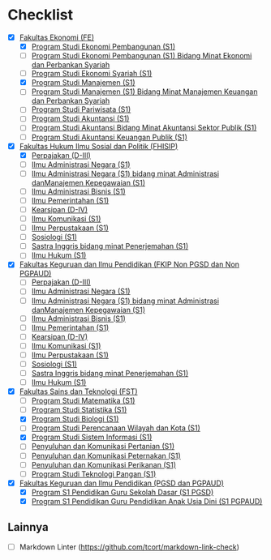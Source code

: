 # Checklist

- [x] [Fakultas Ekonomi (FE)](/FE/README.md)
  - [x] [Program Studi Ekonomi Pembangunan (S1)](/FE/ekonomi-pembangunan-s1.md)
  - [ ] [Program Studi Ekonomi Pembangunan (S1) Bidang Minat Ekonomi dan Perbankan Syariah](/FE/ekonomi-pembangunan-s1-bidang-minat-ekonomi-dan-perbankan-syariah.md)
  - [ ] [Program Studi Ekonomi Syariah (S1)](/FE/ekonomi-syariah-s1.md)
  - [x] [Program Studi Manajemen (S1)](/FE/manajemen-s1.md)
  - [ ] [Program Studi Manajemen (S1) Bidang Minat Manajemen Keuangan dan Perbankan Syariah](/FE/manajemen-s1-bidang-minat-manajemen-keuangan-dan-perbankan-syariah.md)
  - [ ] [Program Studi Pariwisata (S1)](/FE/pariwisata-s1.md)
  - [ ] [Program Studi Akuntansi (S1)](/FE/akuntansi-s1.md)
  - [ ] [Program Studi Akuntansi Bidang Minat Akuntansi Sektor Publik (S1)](/FE/akuntansi-bidang-minat-akuntansi-sektor-publik-s1.md)
  - [ ] [Program Studi Akuntansi Keuangan Publik (S1)](/FE/akuntansi-keuangan-publik-s1.md)

- [x] [Fakultas Hukum Ilmu Sosial dan Politik (FHISIP)](/FHISIP/README.md)
  - [x] [Perpajakan (D-III)](/FHISIP/perpajakan-d-iii.md)
  - [ ] [Ilmu Administrasi Negara (S1)](/FHISIP/ilmu-administrasi-negara-s1.md)
  - [ ] [Ilmu Administrasi Negara (S1) bidang minat Administrasi danManajemen Kepegawaian (S1)](/FHISIP/ilmu-administrasi-negara-s1-bidang-minat-administrasi-dan-manajemen-kepegawaian-s1.md)
  - [ ] [Ilmu Administrasi Bisnis (S1)](/FHISIP/ilmu-administrasi-bisnis-s1.md)
  - [ ] [Ilmu Pemerintahan (S1)](/FHISIP/ilmu-pemerintahan-s1.md)
  - [ ] [Kearsipan (D-IV)](/FHISIP/kearsipan-d-iv.md)
  - [ ] [Ilmu Komunikasi (S1)](/FHISIP/ilmu-komunikasi-s1.md)
  - [ ] [Ilmu Perpustakaan (S1)](/FHISIP/ilmu-perpustakaan-s1.md)
  - [ ] [Sosiologi (S1)](/FHISIP/sosiologi-s1.md)
  - [ ] [Sastra Inggris bidang minat Penerjemahan (S1)](/FHISIP/sastra-inggris-bidang-minat-penerjemahan-s1.md)
  - [ ] [Ilmu Hukum (S1)](/FHISIP/ilmu-hukum-s1.md)

- [x] [Fakultas Keguruan dan Ilmu Pendidikan (FKIP Non PGSD dan Non PGPAUD)](/FKIP-non-pendas/README.md)
  - [ ] [Perpajakan (D-III)](/FKIP-non-pendas/perpajakan-d-iii.md)
  - [ ] [Ilmu Administrasi Negara (S1)](/FKIP-non-pendas/ilmu-administrasi-negara-s1.md)
  - [ ] [Ilmu Administrasi Negara (S1) bidang minat Administrasi danManajemen Kepegawaian (S1)](/FKIP-non-pendas/ilmu-administrasi-negara-s1-bidang-minat-administrasi-dan-manajemen-kepegawaian-s1.md)
  - [ ] [Ilmu Administrasi Bisnis (S1)](/FKIP-non-pendas/ilmu-administrasi-bisnis-s1.md)
  - [ ] [Ilmu Pemerintahan (S1)](/FKIP-non-pendas/ilmu-pemerintahan-s1.md)
  - [ ] [Kearsipan (D-IV)](/FKIP-non-pendas/kearsipan-d-iv.md)
  - [ ] [Ilmu Komunikasi (S1)](/FKIP-non-pendas/ilmu-komunikasi-s1.md)
  - [ ] [Ilmu Perpustakaan (S1)](/FKIP-non-pendas/ilmu-perpustakaan-s1.md)
  - [ ] [Sosiologi (S1)](/FKIP-non-pendas/sosiologi-s1.md)
  - [ ] [Sastra Inggris bidang minat Penerjemahan (S1)](/FKIP-non-pendas/sastra-inggris-bidang-minat-penerjemahan-s1.md)
  - [ ] [Ilmu Hukum (S1)](/FKIP-non-pendas/ilmu-hukum-s1.md)

- [x] [Fakultas Sains dan Teknologi (FST)](/FST/README.md)
  - [ ] [Program Studi Matematika (S1)](/FST/program-studi-matematika-s1.md)
  - [ ] [Program Studi Statistika (S1)](/FST/program-studi-statistika-s1.md)
  - [x] [Program Studi Biologi (S1)](/FST/program-studi-biologi-s1.md)
  - [ ] [Program Studi Perencanaan Wilayah dan Kota (S1)](/FST/program-studi-perencanaan-wilayah-dan-kota-s1.md)
  - [x] [Program Studi Sistem Informasi (S1)](/FST/program-studi-sistem-informasi-s1.md)
  - [ ] [Penyuluhan dan Komunikasi Pertanian (S1)](/FST/penyuluhan-dan-komunikasi-pertanian-s1.md)
  - [ ] [Penyuluhan dan Komunikasi Peternakan (S1)](/FST/penyuluhan-dan-komunikasi-peternakan-s1.md)
  - [ ] [Penyuluhan dan Komunikasi Perikanan (S1)](/FST/penyuluhan-dan-komunikasi-perikanan-s1.md)
  - [ ] [Program Studi Teknologi Pangan (S1)](/FST/program-studi-teknologi-pangan-s1.md)

- [x] [Fakultas Keguruan dan Ilmu Pendidikan (PGSD dan PGPAUD)](/FKIP-pendas/README.md)
  - [x] [Program S1 Pendidikan Guru Sekolah Dasar (S1 PGSD)](/FKIP-pendas/s1-pgsd.md)
  - [x] [Program S1 Pendidikan Guru Pendidikan Anak Usia Dini (S1 PGPAUD)](/FKIP-pendas/s1-pgpaud.md)

## Lainnya

- [ ] Markdown Linter (<https://github.com/tcort/markdown-link-check>)
